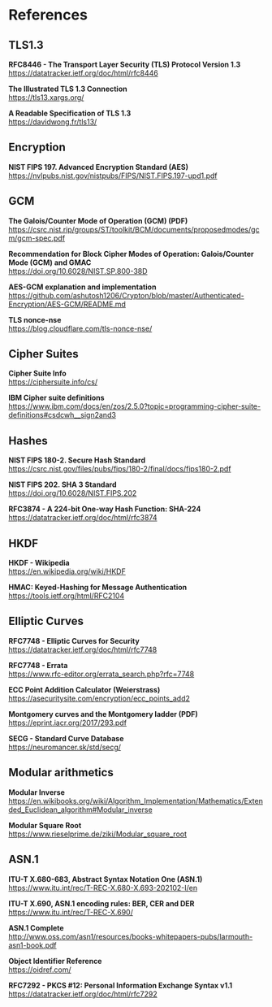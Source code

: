 # References

## TLS1.3

**RFC8446 - The Transport Layer Security (TLS) Protocol Version 1.3**  
https://datatracker.ietf.org/doc/html/rfc8446

**The Illustrated TLS 1.3 Connection**  
https://tls13.xargs.org/

**A Readable Specification of TLS 1.3**  
https://davidwong.fr/tls13/

## Encryption

**NIST FIPS 197. Advanced Encryption Standard (AES)**  
https://nvlpubs.nist.gov/nistpubs/FIPS/NIST.FIPS.197-upd1.pdf

## GCM

**The Galois/Counter Mode of Operation (GCM) (PDF)**  
https://csrc.nist.rip/groups/ST/toolkit/BCM/documents/proposedmodes/gcm/gcm-spec.pdf

**Recommendation for Block Cipher Modes of Operation:  Galois/Counter Mode (GCM) and GMAC**  
https://doi.org/10.6028/NIST.SP.800-38D

**AES-GCM explanation and implementation**  
https://github.com/ashutosh1206/Crypton/blob/master/Authenticated-Encryption/AES-GCM/README.md

**TLS nonce-nse**  
https://blog.cloudflare.com/tls-nonce-nse/

## Cipher Suites

**Cipher Suite Info**  
https://ciphersuite.info/cs/

**IBM Cipher suite definitions**  
https://www.ibm.com/docs/en/zos/2.5.0?topic=programming-cipher-suite-definitions#csdcwh__sign2and3

## Hashes

**NIST FIPS 180-2. Secure Hash Standard**  
https://csrc.nist.gov/files/pubs/fips/180-2/final/docs/fips180-2.pdf

**NIST FIPS 202. SHA 3 Standard**  
https://doi.org/10.6028/NIST.FIPS.202

**RFC3874 - A 224-bit One-way Hash Function: SHA-224**  
https://datatracker.ietf.org/doc/html/rfc3874

## HKDF

**HKDF - Wikipedia**  
https://en.wikipedia.org/wiki/HKDF

**HMAC: Keyed-Hashing for Message Authentication**  
https://tools.ietf.org/html/RFC2104

## Elliptic Curves

**RFC7748 - Elliptic Curves for Security**  
https://datatracker.ietf.org/doc/html/rfc7748

**RFC7748 - Errata**  
https://www.rfc-editor.org/errata_search.php?rfc=7748

**ECC Point Addition Calculator (Weierstrass)**  
https://asecuritysite.com/encryption/ecc_points_add2

**Montgomery curves and the Montgomery ladder (PDF)**  
https://eprint.iacr.org/2017/293.pdf

**SECG - Standard Curve Database**  
https://neuromancer.sk/std/secg/

## Modular arithmetics

**Modular Inverse**  
https://en.wikibooks.org/wiki/Algorithm_Implementation/Mathematics/Extended_Euclidean_algorithm#Modular_inverse

**Modular Square Root**  
https://www.rieselprime.de/ziki/Modular_square_root

## ASN.1

**ITU-T X.680-683, Abstract Syntax Notation One (ASN.1)**  
https://www.itu.int/rec/T-REC-X.680-X.693-202102-I/en

**ITU-T X.690, ASN.1 encoding rules: BER, CER and DER**  
https://www.itu.int/rec/T-REC-X.690/

**ASN.1 Complete**  
http://www.oss.com/asn1/resources/books-whitepapers-pubs/larmouth-asn1-book.pdf

**Object Identifier Reference**  
https://oidref.com/

**RFC7292 - PKCS #12: Personal Information Exchange Syntax v1.1**  
https://datatracker.ietf.org/doc/html/rfc7292

